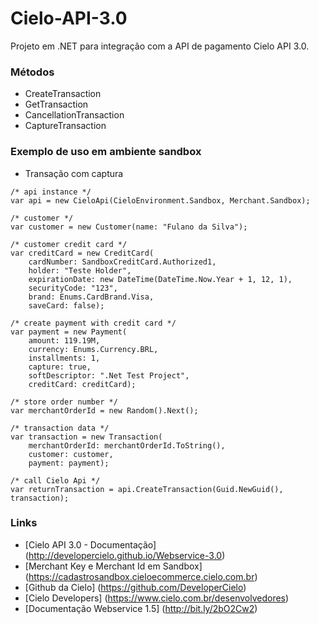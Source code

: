 # Cielo-API-3.0

Projeto em .NET para integração com a API de pagamento Cielo API 3.0.

### Métodos

- CreateTransaction
- GetTransaction
- CancellationTransaction
- CaptureTransaction

### Exemplo de uso em ambiente sandbox
- Transação com captura
```
/* api instance */
var api = new CieloApi(CieloEnvironment.Sandbox, Merchant.Sandbox);

/* customer */
var customer = new Customer(name: "Fulano da Silva");

/* customer credit card */
var creditCard = new CreditCard(
    cardNumber: SandboxCreditCard.Authorized1, 
    holder: "Teste Holder", 
    expirationDate: new DateTime(DateTime.Now.Year + 1, 12, 1), 
    securityCode: "123", 
    brand: Enums.CardBrand.Visa,
    saveCard: false);

/* create payment with credit card */
var payment = new Payment(
    amount: 119.19M, 
    currency: Enums.Currency.BRL, 
    installments: 1, 
    capture: true, 
    softDescriptor: ".Net Test Project", 
    creditCard: creditCard);

/* store order number */
var merchantOrderId = new Random().Next();

/* transaction data */
var transaction = new Transaction(
    merchantOrderId: merchantOrderId.ToString(), 
    customer: customer, 
    payment: payment);

/* call Cielo Api */
var returnTransaction = api.CreateTransaction(Guid.NewGuid(), transaction);
```

### Links
* [Cielo API 3.0 - Documentação] (http://developercielo.github.io/Webservice-3.0)
* [Merchant Key e Merchant Id em Sandbox] (https://cadastrosandbox.cieloecommerce.cielo.com.br)
* [Github da Cielo] (https://github.com/DeveloperCielo)
* [Cielo Developers] (https://www.cielo.com.br/desenvolvedores)
* [Documentação Webservice 1.5] (http://bit.ly/2bO2Cw2)
